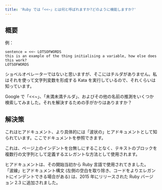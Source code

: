 ```yaml
---
title: 'Ruby では「<<~」とは何と呼ばれますか?どのように機能しますか?'
---
```


## 概要
例：

```
sentence = <<~ LOTSOFWORDS
this is an example of the thing initialising a variable, how else does this work?
LOTSOFWORDS

```
ショベルオペレーターではないと思いますが、そこにはチルダがありません。私はそれを使って文字列変数を形成する Kata を実行しているので、それくらいは知っています。

Google で「<<~」、「未満未満チルダ」、およびその他の名前の推測をいくつか検索してみました。それを解決するための手がかりはありますか？

## 解決策
これはヒアドキュメント、より具体的には「波状の」ヒアドキュメントとして知られています。ここでドキュメントを参照できます。

これは、ページ上のインデントを台無しにすることなく、テキストのブロックを複数行の文字列として定義するエレガントな方法として使用されます。

ヒアドキュメントは、その開始当初から Ruby 言語で使用されてきました。 「波線」ヒアドキュメント構文 (左側の空白を取り除き、コードをよりエレガントにインデントできる場合がある) は、2015 年にリリースされた Ruby バージョン 2.3 に追加されました。

